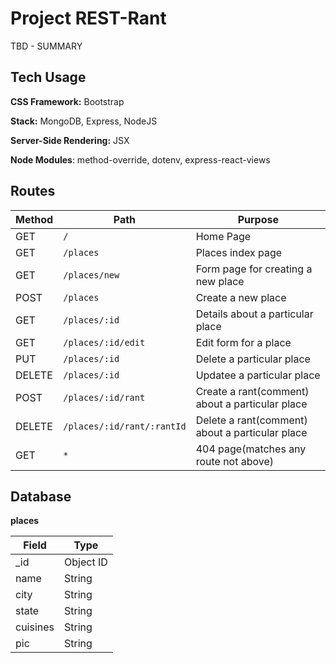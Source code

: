 # Project REST-Rant

TBD - SUMMARY

## Tech Usage

**CSS Framework:** Bootstrap

**Stack:** MongoDB, Express, NodeJS

**Server-Side Rendering:** JSX

**Node Modules**: method-override, dotenv, express-react-views

## Routes

| Method | Path                       | Purpose                                         |
| ------ | -------------------------- | ----------------------------------------------- |
| GET    | `/`                        | Home Page                                       |
| GET    | `/places`                  | Places index page                               |
| GET    | `/places/new`              | Form page for creating a new place              |
| POST   | `/places`                  | Create a new place                              |
| GET    | `/places/:id`              | Details about a particular place                |
| GET    | `/places/:id/edit`         | Edit form for a place                           |
| PUT    | `/places/:id`              | Delete a particular place                       |
| DELETE | `/places/:id`              | Updatee a particular place                      |
| POST   | `/places/:id/rant`         | Create a rant(comment) about a particular place |
| DELETE | `/places/:id/rant/:rantId` | Delete a rant(comment) about a particular place |
| GET    | `*`                        | 404 page(matches any route not above)           |

## Database

**places**

| Field    | Type      |
| -------- | --------- |
| \_id     | Object ID |
| name     | String    |
| city     | String    |
| state    | String    |
| cuisines | String    |
| pic      | String    |
